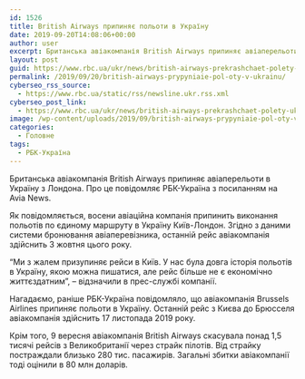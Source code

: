 ```yaml
---
id: 1526
title: British Airways припиняє польоти в Україну
date: 2019-09-20T14:08:06+00:00
author: user
excerpt: Британська авіакомпанія British Airways припиняє авіаперельоти в Україну з Лондона. Про це повідомляє РБК-Україна з посиланням на Avia News. Як повідомляється,...
layout: post
guid: https://www.rbc.ua/ukr/news/british-airways-prekrashchaet-polety-ukrainu-1568987759.html
permalink: /2019/09/20/british-airways-prypyniaie-pol-oty-v-ukrainu/
cyberseo_rss_source:
  - https://www.rbc.ua/static/rss/newsline.ukr.rss.xml
cyberseo_post_link:
  - https://www.rbc.ua/ukr/news/british-airways-prekrashchaet-polety-ukrainu-1568987759.html
image: /wp-content/uploads/2019/09/british-airways-prypyniaie-pol-oty-v-ukrainu.jpg
categories:
  - Головне
tags:
  - РБК-Україна
---
```

Британська авіакомпанія British Airways припиняє авіаперельоти в Україну з Лондона. Про це повідомляє РБК-Україна з посиланням на Avia News.

Як повідомляється, восени авіаційна компанія припинить виконання польотів по єдиному маршруту в Україну Київ-Лондон. Згідно з даними системи бронювання авіаперевізника, останній рейс авіакомпанія здійснить 3 жовтня цього року.

&#8220;Ми з жалем призупиняє рейси в Київ. У нас була довга історія польотів в Україну, якою можна пишатися, але рейс більше не є економічно життєздатним&#8221;, &#8211; відзначили в прес-службі компанії.

Нагадаємо, раніше РБК-Україна повідомляло, що авіакомпанія Brussels Airlines припиняє польоти в Україну. Останній рейс з Києва до Брюсселя авіакомпанія здійснить 17 листопада 2019 року.

Крім того, 9 вересня авіакомпанія British Airways скасувала понад 1,5 тисячі рейсів з Великобританії через страйк пілотів. Від страйку постраждали близько 280 тис. пасажирів. Загальні збитки авіакомпанії тоді оцінили в 80 млн доларів.